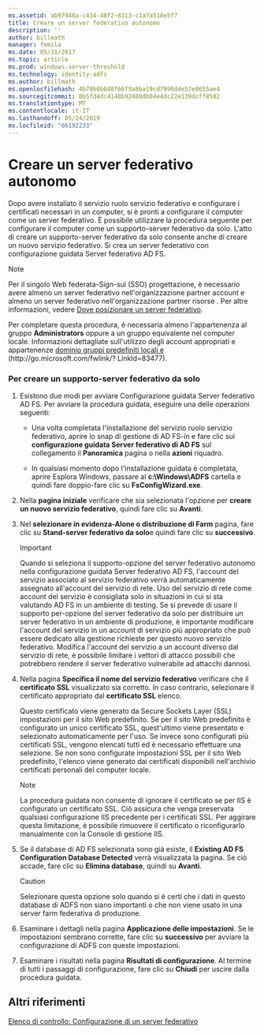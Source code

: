 ```yaml
---
ms.assetid: ab97948a-c434-48f2-8313-c1a7a518e5f7
title: Creare un server federativo autonomo
description: ''
author: billmath
manager: femila
ms.date: 05/31/2017
ms.topic: article
ms.prod: windows-server-threshold
ms.technology: identity-adfs
ms.author: billmath
ms.openlocfilehash: 4b70b0b048f66f9a8ba19cd7990dde57e0655ae4
ms.sourcegitcommit: 0b5fd4dc4148b92480db04e4dc22e139dcff8582
ms.translationtype: MT
ms.contentlocale: it-IT
ms.lasthandoff: 05/24/2019
ms.locfileid: "66192233"
---
```

# <a name="create-a-stand-alone-federation-server"></a>Creare un server federativo autonomo

Dopo avere installato il servizio ruolo servizio federativo e configurare i certificati necessari in un computer, si è pronti a configurare il computer come un server federativo. È possibile utilizzare la procedura seguente per configurare il computer come un supporto\-server federativo da solo. L'atto di creare un supporto\-server federativo da solo consente anche di creare un nuovo servizio federativo. Si crea un server federativo con configurazione guidata Server federativo AD FS.  
  
> [!NOTE]  
> Per il singolo Web federata\-Sign\-sul \(SSO\) progettazione, è necessario avere almeno un server federativo nell'organizzazione partner account e almeno un server federativo nell'organizzazione partner risorse . Per altre informazioni, vedere [Dove posizionare un server federativo](https://technet.microsoft.com/library/dd807127.aspx).  
  
Per completare questa procedura, è necessaria almeno l'appartenenza al gruppo **Administrators** oppure a un gruppo equivalente nel computer locale.  Informazioni dettagliate sull'utilizzo degli account appropriati e appartenenze [dominio gruppi predefiniti locali e](https://go.microsoft.com/fwlink/?LinkId=83477) \(http:\/\/go.microsoft.com\/fwlink\/? LinkId\=83477\).   
  
### <a name="to-create-a-stand-alone-federation-server"></a>Per creare un supporto\-server federativo da solo  
  
1.  Esistono due modi per avviare Configurazione guidata Server federativo AD FS. Per avviare la procedura guidata, eseguire una delle operazioni seguenti:  
  
    -   Una volta completata l'installazione del servizio ruolo servizio federativo, aprire lo snap di gestione di AD FS\-in e fare clic sui **configurazione guidata Server federativo di AD FS** sul collegamento il **Panoramica** pagina o nella **azioni** riquadro.  
  
    -   In qualsiasi momento dopo l'installazione guidata è completata, aprire Esplora Windows, passare al **c:\\Windows\\ADFS** cartella e quindi fare doppio\-fare clic su **FsConfigWizard.exe**.  
  
2.  Nella **pagina iniziale** verificare che sia selezionata l'opzione per **creare un nuovo servizio federativo**, quindi fare clic su **Avanti**.  
  
3.  Nel **selezionare in evidenza\-Alone o distribuzione di Farm** pagina, fare clic su **Stand\-server federativo da solo**e quindi fare clic su **successivo**.  
  
    > [!IMPORTANT]  
    > Quando si seleziona il supporto\-opzione del server federativo autonomo nella configurazione guidata Server federativo AD FS, l'account del servizio associato al servizio federativo verrà automaticamente assegnato all'account del servizio di rete. Uso del servizio di rete come account del servizio è consigliata solo in situazioni in cui si sta valutando AD FS in un ambiente di testing. Se si prevede di usare il supporto per\-opzione del server federativo da solo per distribuire un server federativo in un ambiente di produzione, è importante modificare l'account del servizio in un account di servizio più appropriato che può essere dedicato alla gestione richieste per questo nuovo servizio federativo. Modifica l'account del servizio a un account diverso dal servizio di rete, è possibile limitare i vettori di attacco possibili che potrebbero rendere il server federativo vulnerabile ad attacchi dannosi.  
  
4.  Nella pagina **Specifica il nome del servizio federativo** verificare che il **certificato SSL** visualizzato sia corretto. In caso contrario, selezionare il certificato appropriato dal **certificato SSL** elenco.  
  
    Questo certificato viene generato da Secure Sockets Layer \(SSL\) impostazioni per il sito Web predefinito. Se per il sito Web predefinito è configurato un unico certificato SSL, quest'ultimo viene presentato e selezionato automaticamente per l'uso. Se invece sono configurati più certificati SSL, vengono elencati tutti ed è necessario effettuare una selezione. Se non sono configurate impostazioni SSL per il sito Web predefinito, l'elenco viene generato dai certificati disponibili nell'archivio certificati personali del computer locale.  
  
    > [!NOTE]  
    > La procedura guidata non consente di ignorare il certificato se per IIS è configurato un certificato SSL. Ciò assicura che venga preservata qualsiasi configurazione IIS precedente per i certificati SSL. Per aggirare questa limitazione, è possibile rimuovere il certificato o riconfigurarlo manualmente con la Console di gestione IIS.  
  
5.  Se il database di AD FS selezionata sono già esiste, il **Existing AD FS Configuration Database Detected** verrà visualizzata la pagina. Se ciò accade, fare clic su **Elimina database**, quindi su **Avanti**.  
  
    > [!CAUTION]  
    > Selezionare questa opzione solo quando si è certi che i dati in questo database di ADFS non siano importanti o che non viene usato in una server farm federativa di produzione.  
  
6.  Esaminare i dettagli nella pagina **Applicazione delle impostazioni**. Se le impostazioni sembrano corrette, fare clic su **successivo** per avviare la configurazione di ADFS con queste impostazioni.  
  
7.  Esaminare i risultati nella pagina **Risultati di configurazione**. Al termine di tutti i passaggi di configurazione, fare clic su **Chiudi** per uscire dalla procedura guidata.  
  
## <a name="additional-references"></a>Altri riferimenti  
[Elenco di controllo: Configurazione di un server federativo](Checklist--Setting-Up-a-Federation-Server.md)  
  

